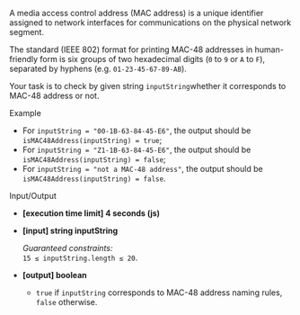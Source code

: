 
A media access control address (MAC address) is a unique identifier assigned to network interfaces for communications on the physical network segment.

The standard (IEEE 802) format for printing MAC-48 addresses in human-friendly form is six groups of two hexadecimal digits (`0`  to  `9`  or  `A`  to  `F`), separated by hyphens (e.g.  `01-23-45-67-89-AB`).

Your task is to check by given string  `inputString`whether it corresponds to MAC-48 address or not.

Example

-   For  `inputString = "00-1B-63-84-45-E6"`, the output should be  
    `isMAC48Address(inputString) = true`;
-   For  `inputString = "Z1-1B-63-84-45-E6"`, the output should be  
    `isMAC48Address(inputString) = false`;
-   For  `inputString = "not a MAC-48 address"`, the output should be  
    `isMAC48Address(inputString) = false`.

Input/Output

-   **[execution time limit] 4 seconds (js)**
    
-   **[input] string inputString**
    
    _Guaranteed constraints:_  
    `15 ≤ inputString.length ≤ 20`.
    
-   **[output] boolean**
    
    -   `true`  if  `inputString`  corresponds to MAC-48 address naming rules,  `false`  otherwise.